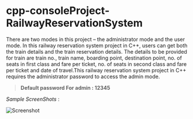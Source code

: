 # cpp-consoleProject-RailwayReservationSystem
There are two modes in this project – the administrator mode and the user mode. In this railway reservation system project in C++, users can get both the train details and the train reservation details. The details to be provided for train are train no., train name, boarding point, destination point, no. of seats in first class and fare per ticket, no. of seats in second class and fare per ticket and date of travel.This railway reservation system project in C++ requires the administrator password to access the admin mode.

>**Default password For admin : 12345**

_Sample ScreenShots_ :

![Screenshot](/img/1.jpg)
